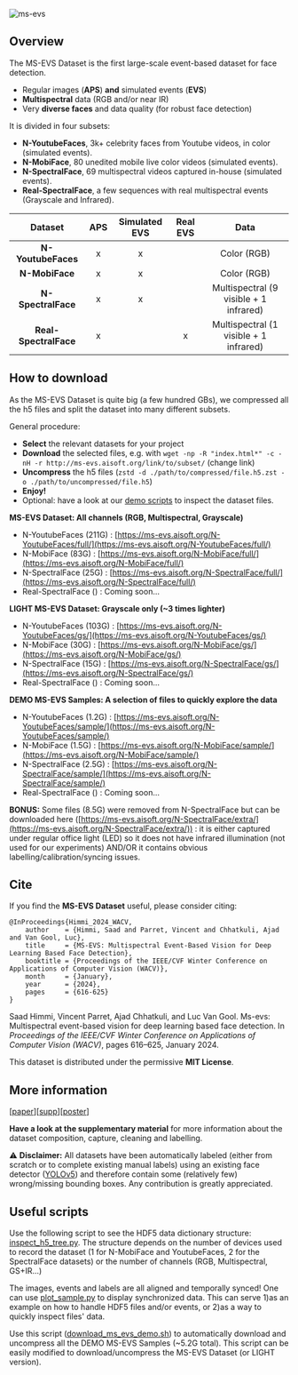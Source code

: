 ![ms-evs](https://github.com/ms-evs/ms-evs.github.io/assets/79908627/066f65a8-7acb-4895-b87e-b40decb13390)

## Overview

The MS-EVS Dataset is the first large-scale event-based dataset for face detection.
- Regular images (**APS**) **and** simulated events (**EVS**)
- **Multispectral** data (RGB and/or near IR)
- Very **diverse faces** and data quality (for robust face detection)

It is divided in four subsets: 
- **N-YoutubeFaces**, 3k+ celebrity faces from Youtube videos, in color (simulated events). 
- **N-MobiFace**, 80 unedited mobile live color videos (simulated events).
- **N-SpectralFace**, 69 multispectral videos captured in-house (simulated events).
- **Real-SpectralFace**, a few sequences with real multispectral events (Grayscale and Infrared).


|      **Dataset**      | **APS** | **Simulated EVS** | **Real EVS** |                **Data**                |
|:---------------------:|:-------:|:-----------------:|:------------:|:--------------------------------------:|
|   **N-YoutubeFaces**  |    x    |         x         |              |               Color (RGB)              |
|     **N-MobiFace**    |    x    |         x         |              |               Color (RGB)              |
|   **N-SpectralFace**  |    x    |         x         |              | Multispectral (9 visible + 1 infrared) |
| **Real-SpectralFace** |    x    |                   |       x      | Multispectral (1 visible + 1 infrared) |

## How to download

As the MS-EVS Dataset is quite big (a few hundred GBs), we compressed all the h5 files and split the dataset into many different subsets.

General procedure:
- **Select** the relevant datasets for your project
- **Download** the selected files, e.g. with `wget -np -R "index.html*" -c -nH -r http://ms-evs.aisoft.org/link/to/subset/` (change link)
- **Uncompress** the h5 files (`zstd -d ./path/to/compressed/file.h5.zst -o ./path/to/uncompressed/file.h5`)
- **Enjoy!**
- Optional: have a look at our [demo scripts](#useful-scripts) to inspect the dataset files.

**MS-EVS Dataset: All channels (RGB, Multispectral, Grayscale)**
- N-YoutubeFaces (211G) : [https://ms-evs.aisoft.org/N-YoutubeFaces/full/](https://ms-evs.aisoft.org/N-YoutubeFaces/full/)
- N-MobiFace (83G) : [https://ms-evs.aisoft.org/N-MobiFace/full/](https://ms-evs.aisoft.org/N-MobiFace/full/)
- N-SpectralFace (25G) : [https://ms-evs.aisoft.org/N-SpectralFace/full/](https://ms-evs.aisoft.org/N-SpectralFace/full/)
- Real-SpectralFace () : Coming soon...

**LIGHT MS-EVS Dataset: Grayscale only (~3 times lighter)**
- N-YoutubeFaces (103G) : [https://ms-evs.aisoft.org/N-YoutubeFaces/gs/](https://ms-evs.aisoft.org/N-YoutubeFaces/gs/)
- N-MobiFace (30G) : [https://ms-evs.aisoft.org/N-MobiFace/gs/](https://ms-evs.aisoft.org/N-MobiFace/gs/)
- N-SpectralFace (15G) : [https://ms-evs.aisoft.org/N-SpectralFace/gs/](https://ms-evs.aisoft.org/N-SpectralFace/gs/)
- Real-SpectralFace () : Coming soon...

**DEMO MS-EVS Samples: A selection of files to quickly explore the data**
- N-YoutubeFaces (1.2G) : [https://ms-evs.aisoft.org/N-YoutubeFaces/sample/](https://ms-evs.aisoft.org/N-YoutubeFaces/sample/)
- N-MobiFace (1.5G) : [https://ms-evs.aisoft.org/N-MobiFace/sample/](https://ms-evs.aisoft.org/N-MobiFace/sample/)
- N-SpectralFace (2.5G) : [https://ms-evs.aisoft.org/N-SpectralFace/sample/](https://ms-evs.aisoft.org/N-SpectralFace/sample/)
- Real-SpectralFace () : Coming soon...


**BONUS:** Some files (8.5G) were removed from N-SpectralFace but can be downloaded here ([https://ms-evs.aisoft.org/N-SpectralFace/extra/](https://ms-evs.aisoft.org/N-SpectralFace/extra/)) : it is either captured under regular office light (LED) so it does not have infrared illumination (not used for our experiments) AND/OR it contains obvious labelling/calibration/syncing issues.

## Cite

If you find the **MS-EVS Dataset** useful, please consider citing:
```
@InProceedings{Himmi_2024_WACV,
    author    = {Himmi, Saad and Parret, Vincent and Chhatkuli, Ajad and Van Gool, Luc},
    title     = {MS-EVS: Multispectral Event-Based Vision for Deep Learning Based Face Detection},
    booktitle = {Proceedings of the IEEE/CVF Winter Conference on Applications of Computer Vision (WACV)},
    month     = {January},
    year      = {2024},
    pages     = {616-625}
}
```

Saad Himmi, Vincent Parret, Ajad Chhatkuli, and Luc Van Gool. Ms-evs: Multispectral event-based vision for deep learning based face detection. In _Proceedings of the IEEE/CVF Winter Conference on Applications of Computer Vision (WACV)_, pages 616–625, January 2024.

This dataset is distributed under the permissive **MIT License**.

## More information
[[paper](https://openaccess.thecvf.com/content/WACV2024/papers/Himmi_MS-EVS_Multispectral_Event-Based_Vision_for_Deep_Learning_Based_Face_Detection_WACV_2024_paper.pdf)][[supp](https://openaccess.thecvf.com/content/WACV2024/supplemental/Himmi_MS-EVS_Multispectral_Event-Based_WACV_2024_supplemental.pdf)][[poster](https://github.com/ms-evs/ms-evs.github.io/blob/40d657cce1f60f32b6745c5514daeeef5d18d1aa/wacv24-poster.pdf)]

**Have a look at the supplementary material** for more information about the dataset composition, capture, cleaning and labelling.

⚠️ **Disclaimer:** All datasets have been automatically labeled (either from scratch or to complete existing manual labels) using an existing face detector ([YOLOv5](https://github.com/ultralytics/yolov5)) and therefore contain some (relatively few) wrong/missing bounding boxes. Any contribution is greatly appreciated.

## Useful scripts

Use the following script to see the HDF5 data dictionary structure: [inspect_h5_tree.py](https://github.com/ms-evs/ms-evs.github.io/blob/841c390a61c43e589ccc7561fa90b7390994e55e/inspect_h5_tree.py). The structure depends on the number of devices used to record the dataset (1 for N-MobiFace and YoutubeFaces, 2 for the SpectralFace datasets) or the number of channels (RGB, Multispectral, GS+IR...) 

The images, events and labels are all aligned and temporally synced! One can use [plot_sample.py](https://github.com/ms-evs/ms-evs.github.io/blob/841c390a61c43e589ccc7561fa90b7390994e55e/plot_sample.py) to display synchronized data. This can serve 1)as an example on how to handle HDF5 files and/or events, or 2)as a way to quickly inspect files' data.

Use this script ([download_ms_evs_demo.sh](https://github.com/ms-evs/ms-evs.github.io/blob/5f020bedff7004275def53a119843f013c902a01/download_ms_evs_demo.sh)) to automatically download and uncompress all the DEMO MS-EVS Samples (~5.2G total). This script can be easily modified to download/uncompress the MS-EVS Dataset (or LIGHT version).
